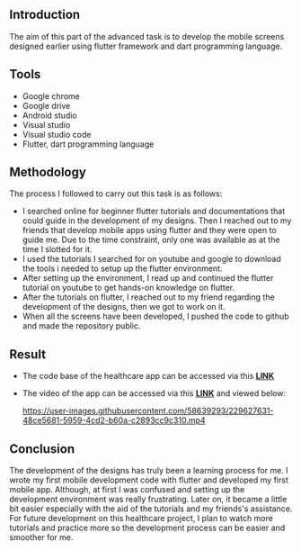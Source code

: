 ## Introduction
The aim of this part of the advanced task is to develop the mobile screens designed earlier using flutter framework and dart programming language.

## Tools
- Google chrome
- Google drive
- Android studio
- Visual studio
- Visual studio code
- Flutter, dart programming language

## Methodology
The process I followed to carry out this task is as follows:
- I searched online for beginner flutter tutorials and documentations that could guide in the development of my designs. Then I reached out to my friends that develop mobile apps using flutter and they were open to guide me. Due to the time constraint, only one was available as at the time I slotted for it.
- I used the tutorials I searched for on youtube and google to download the tools i needed to setup up the flutter environment. 
- After setting up the environment, I read up and continued the flutter tutorial on youtube to get hands-on knowledge on flutter.
- After the tutorials on flutter, I reached out to my friend regarding the development of the designs, then we got to work on it.
- When all the screens have been developed, I pushed the code to github and made the repository public. 

## Result
- The code base of the healthcare app can be accessed via this **[LINK](https://github.com/emmanuellabubakar/Crosslink)**
- The video of the app can be accessed via this **[LINK](https://drive.google.com/file/d/1DQu4rlgzbb6_JFm923vA-1NB-B-01--S/view?usp=sharing)** and viewed below:

  https://user-images.githubusercontent.com/58639293/229627631-48ce5681-5959-4cd2-b60a-c2893cc9c310.mp4

## Conclusion
The development of the designs has truly been a learning process for me. I wrote my first mobile development code with flutter and developed my first mobile app.  Although, at first I was confused and setting up the development environment was really frustrating. Later on, it became a little bit easier especially with the aid of the tutorials and my friends's assistance. For future development on this healthcare project, I plan to watch more tutorials and practice more so the development process can be easier and smoother for me. 

